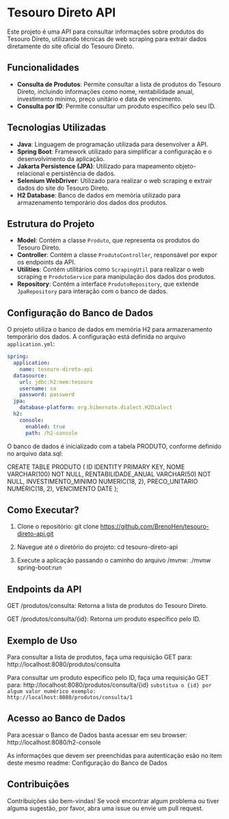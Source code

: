 # Tesouro Direto API

Este projeto é uma API para consultar informações sobre produtos do Tesouro Direto, utilizando técnicas de web scraping para extrair dados diretamente do site oficial do Tesouro Direto.

## Funcionalidades

- **Consulta de Produtos**: Permite consultar a lista de produtos do Tesouro Direto, incluindo informações como nome, rentabilidade anual, investimento mínimo, preço unitário e data de vencimento.
- **Consulta por ID**: Permite consultar um produto específico pelo seu ID.

## Tecnologias Utilizadas

- **Java**: Linguagem de programação utilizada para desenvolver a API.
- **Spring Boot**: Framework utilizado para simplificar a configuração e o desenvolvimento da aplicação.
- **Jakarta Persistence (JPA)**: Utilizado para mapeamento objeto-relacional e persistência de dados.
- **Selenium WebDriver**: Utilizado para realizar o web scraping e extrair dados do site do Tesouro Direto.
- **H2 Database**: Banco de dados em memória utilizado para armazenamento temporário dos dados dos produtos.

## Estrutura do Projeto

- **Model**: Contém a classe `Produto`, que representa os produtos do Tesouro Direto.
- **Controller**: Contém a classe `ProdutoController`, responsável por expor os endpoints da API.
- **Utilities**: Contém utilitários como `ScrapingUtil` para realizar o web scraping e `ProdutoService` para manipulação dos dados dos produtos.
- **Repository**: Contém a interface `ProdutoRepository`, que extende `JpaRepository` para interação com o banco de dados.

## Configuração do Banco de Dados

O projeto utiliza o banco de dados em memória H2 para armazenamento temporário dos dados. A configuração está definida no arquivo `application.yml`:

```yaml
spring:
  application:
    name: tesouro-direto-api
  datasource:
    url: jdbc:h2:mem:tesouro
    username: sa
    password: password
  jpa:
    database-platform: org.hibernate.dialect.H2Dialect
  h2:
    console:
      enabled: true
      path: /h2-console
```

O banco de dados é inicializado com a tabela PRODUTO, conforme definido no arquivo data.sql:

CREATE TABLE PRODUTO (
    ID IDENTITY PRIMARY KEY,
    NOME VARCHAR(100) NOT NULL,
    RENTABILIDADE_ANUAL VARCHAR(50) NOT NULL,
    INVESTIMENTO_MINIMO NUMERIC(18, 2),
    PRECO_UNITARIO NUMERIC(18, 2),
    VENCIMENTO DATE
);

## Como Executar?

1. Clone o repositório:
    git clone https://github.com/BrenoHen/tesouro-direto-api.git

2. Navegue até o diretório do projeto:
    cd tesouro-direto-api

3. Execute a aplicação passando o caminho do arquivo /mvnw:
    ./mvnw spring-boot:run

## Endpoints da API

GET /produtos/consulta: Retorna a lista de produtos do Tesouro Direto.

GET /produtos/consulta/{id}: Retorna um produto específico pelo ID.

## Exemplo de Uso
Para consultar a lista de produtos, faça uma requisição GET para:
http://localhost:8080/produtos/consulta

Para consultar um produto específico pelo ID, faça uma requisição GET para:
http://localhost:8080/produtos/consulta/{id}
``` substitua o {id} por algum valor numérico exemplo: http://localhost:8080/produtos/consulta/1 ```

## Acesso ao Banco de Dados
Para acessar o Banco de Dados basta acessar em seu browser:
http://localhost:8080/h2-console

As informações que devem ser preenchidas para autenticação esão no item deste mesmo readme: Configuração do Banco de Dados

## Contribuições
Contribuições são bem-vindas! 
Se você encontrar algum problema ou tiver alguma sugestão, por favor, abra uma issue ou envie um pull request.
